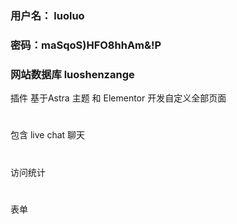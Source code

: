 ####
### 用户名： luoluo
### 密码：maSqoS)HFO8hhAm&!P
### 网站数据库 luoshenzange


插件 基于Astra 主题 和 Elementor 开发自定义全部页面
#
包含 live chat 聊天
#
访问统计
#
表单